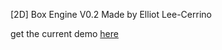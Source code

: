 [2D] Box Engine V0.2
Made by Elliot Lee-Cerrino<br />

get the current demo <a href="https://www.dropbox.com/s/j0zbxryqn87yoq8/2DBE_v0.3.2.jar">here</a>
